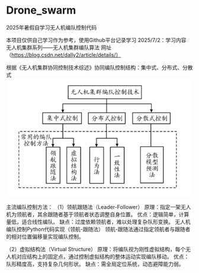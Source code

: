 # Drone_swarm
2025年暑假自学习无人机编队控制代码

本项目仅供自己学习作为参考，使用Github平台记录学习
2025/7/2：学习内容 无人机集群系列——无人机集群编队算法
网址（https://blog.csdn.net/dally2/article/details/）

根据《无人机集群协同控制技术综述》协同编队控制结构：集中式、分布式、分散式
![alt text](image.png)

主流编队控制方法：
（1）领航跟随法（Leader-Follower）
原理‌：指定一架无人机为领航者，其余跟随者基于领航者状态调整自身位置。
‌优点‌：逻辑简单，计算量低，适合线性编队。
‌缺点‌：过度依赖领航者，难以处理复杂队形变换。
无人机编队控制Python代码实现（领航-跟随法）
领航-跟随法通过指定领航者与跟随者的相对位置偏移量实现编队控制。

（2）虚拟结构法（Virtual Structure）
原理‌：将编队视为刚性虚拟结构，每个无人机对应结构上的固定点，通过控制虚拟结构的整体运动实现编队移动。
‌优点‌：队形精度高，支持复杂几何形状。
‌缺点‌：需全局定位系统，动态避障能力弱。